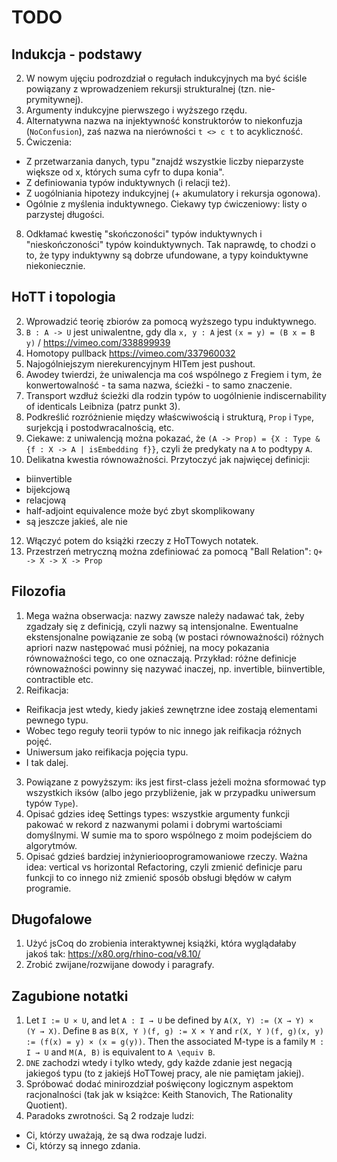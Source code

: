 # TODO

## Indukcja - podstawy
2. W nowym ujęciu podrozdział o regułach indukcyjnych ma być ściśle powiązany z wprowadzeniem rekursji strukturalnej (tzn. nie-prymitywnej).
3. Argumenty indukcyjne pierwszego i wyższego rzędu.
5. Alternatywna nazwa na injektywność konstruktorów to niekonfuzja (`NoConfusion`), zaś nazwa na nierówności `t <> c t` to acykliczność.
6. Ćwiczenia:
- Z przetwarzania danych, typu "znajdź wszystkie liczby nieparzyste większe od x, których suma cyfr to dupa konia".
- Z definiowania typów induktywnych (i relacji też).
- Z uogólniania hipotezy indukcyjnej (+ akumulatory i rekursja ogonowa).
- Ogólnie z myślenia induktywnego. Ciekawy typ ćwiczeniowy: listy o parzystej długości.
8. Odkłamać kwestię "skończoności" typów induktywnych i "nieskończoności" typów koinduktywnych. Tak naprawdę, to chodzi o to, że typy induktywny są dobrze ufundowane, a typy koinduktywne niekoniecznie.

## HoTT i topologia
2. Wprowadzić teorię zbiorów za pomocą wyższego typu induktywnego.
3. `B : A -> U` jest uniwalentne, gdy dla `x, y : A` jest `(x = y) = (B x = B y)` / https://vimeo.com/338899939
4. Homotopy pullback https://vimeo.com/337960032
6. Najogólniejszym nierekurencyjnym HITem jest pushout.
7. Awodey twierdzi, że uniwalencja ma coś wspólnego z Fregiem i tym, że konwertowalność - ta sama nazwa, ścieżki - to samo znaczenie.
8. Transport wzdłuż ścieżki dla rodzin typów to uogólnienie indiscernability of identicals Leibniza (patrz punkt 3).
9. Podkreślić rozróżnienie między właścwiwością i strukturą, `Prop` i `Type`, surjekcją i postodwracalnością, etc.
10. Ciekawe: z uniwalencją można pokazać, że `(A -> Prop) = {X : Type & {f : X -> A | isEmbedding f}}`, czyli że predykaty na `A` to podtypy `A`.
11. Delikatna kwestia równoważności. Przytoczyć jak najwięcej definicji:
  - biinvertible
  - bijekcjową
  - relacjową
  - half-adjoint equivalence może być zbyt skomplikowany
  - są jeszcze jakieś, ale nie 
12. Włączyć potem do książki rzeczy z HoTTowych notatek.
13. Przestrzeń metryczną można zdefiniować za pomocą "Ball Relation": `Q+ -> X -> X -> Prop`

## Filozofia
1. Mega ważna obserwacja: nazwy zawsze należy nadawać tak, żeby zgadzały się z definicją, czyli nazwy są intensjonalne. Ewentualne ekstensjonalne powiązanie ze sobą (w postaci równoważności) różnych apriori nazw następować musi później, na mocy pokazania równoważności tego, co one oznaczają. Przykład: różne definicje równoważności powinny się nazywać inaczej, np. invertible, biinvertible, contractible etc.
2. Reifikacja:
  - Reifikacja jest wtedy, kiedy jakieś zewnętrzne idee zostają elementami pewnego typu.
  - Wobec tego reguły teorii typów to nic innego jak reifikacja różnych pojęć.
  - Uniwersum jako reifikacja pojęcia typu.
  - I tak dalej.
3. Powiązane z powyższym: iks jest first-class jeżeli można sformować typ wszystkich iksów (albo jego przybliżenie, jak w przypadku uniwersum typów `Type`).
4. Opisać gdzies ideę Settings types: wszystkie argumenty funkcji pakować w rekord z nazwanymi polami i dobrymi wartościami domyślnymi. W sumie ma to sporo wspólnego z moim podejściem do algorytmów.
5. Opisać gdzieś bardziej inżynieriooprogramowaniowe rzeczy. Ważna idea: vertical vs horizontal Refactoring, czyli zmienić definicje paru funkcji to co innego niż zmienić sposób obsługi błędów w całym programie.

## Długofalowe
1. Użyć jsCoq do zrobienia interaktywnej książki, która wyglądałaby jakoś tak: https://x80.org/rhino-coq/v8.10/
2. Zrobić zwijane/rozwijane dowody i paragrafy.

## Zagubione notatki
1. Let `I := U × U`, and let `A : I → U` be defined by `A(X, Y) := (X → Y) × (Y → X)`. Define `B` as `B(X, Y )(f, g) := X × Y` and `r(X, Y )(f, g)(x, y) := (f(x) = y) × (x = g(y))`. Then the associated M-type is a family `M : I → U` and `M(A, B)` is equivalent to `A \equiv B`.
2. `DNE` zachodzi wtedy i tylko wtedy, gdy każde zdanie jest negacją jakiegoś typu (to z jakiejś HoTTowej pracy, ale nie pamiętam jakiej).
3. Spróbować dodać minirozdział poświęcony logicznym aspektom racjonalności (tak jak w książce: Keith Stanovich, The Rationality Quotient).
4. Paradoks zwrotności. Są 2 rodzaje ludzi:
  - Ci, którzy uważają, że są dwa rodzaje ludzi.
  - Ci, którzy są innego zdania.